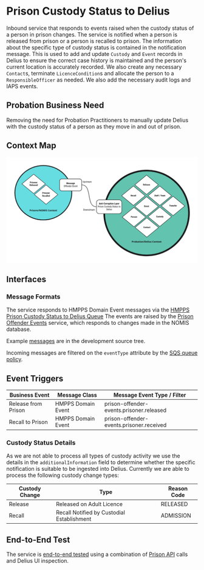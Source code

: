 # Prison Custody Status to Delius

Inbound service that responds to events raised when the custody status of a
person in prison changes. The service is notified when a person is released
from prison or a person is recalled to prison. The information about the
specific type of custody status is contained in the notification message. This
is used to add and update `Custody` and `Event` records in Delius to ensure
the correct case history is maintained and the person's current location is
accurately recorded. We also create any necessary `Contact`s, terminate
`LicenceCondition`s and allocate the person to a `ResponsibleOfficer` as
needed. We also add the necessary audit logs and IAPS events.

## Probation Business Need

Removing the need for Probation Practitioners to manually update Delius with
the custody status of a person as they move in and out of prison.

## Context Map

![Context Map](tech-docs/source/img/prison-custody-status-to-delius-context-map.png)

## Interfaces

### Message Formats

The service responds to HMPPS Domain Event messages via the
[HMPPS Prison Custody Status to Delius Queue](https://github.com/ministryofjustice/cloud-platform-environments/blob/main/namespaces/live.cloud-platform.service.justice.gov.uk/hmpps-domain-events-prod/resources/hmpps-prison-custody-status-to-delius-queue.tf)
The events are raised by the [Prison Offender Events](https://github.com/ministryofjustice/prison-offender-events/) service,
which responds to changes made in the NOMIS database.

Example [messages](./src/dev/resources/messages/) are in the development source tree.

Incoming messages are filtered on the `eventType` attribute by the [SQS queue policy](https://github.com/ministryofjustice/cloud-platform-environments/blob/main/namespaces/live.cloud-platform.service.justice.gov.uk/hmpps-domain-events-prod/resources/hmpps-prison-custody-status-to-delius-queue.tf#L6-L10).

## Event Triggers

| Business Event      | Message Class      | Message Event Type / Filter              |
|---------------------|--------------------|------------------------------------------|
| Release from Prison | HMPPS Domain Event | prison-offender-events.prisoner.released |
| Recall to Prison    | HMPPS Domain Event | prison-offender-events.prisoner.received |

### Custody Status Details

As we are not able to process all types of custody activity we use the details
in the  `additionalInformation` field to determine whether the specific
notification is suitable to be ingested into Delius. Currently we are able to
process the following custody change types:

| Custody Change | Type                                       | Reason Code |
|----------------|--------------------------------------------|-------------|
| Release        | Released on Adult Licence                  | RELEASED    |
| Recall         | Recall Notified by Custodial Establishment | ADMISSION   |

## End-to-End Test

The service is [end-to-end tested](https://github.com/ministryofjustice/hmpps-probation-integration-e2e-tests/tree/main/tests/prison-custody-status-to-delius)
using a combination of [Prison API](https://github.com/ministryofjustice/prison-api) calls and Delius UI inspection.
